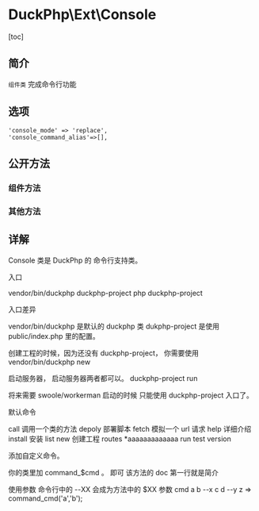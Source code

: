 # DuckPhp\Ext\Console
[toc]
## 简介
`组件类` 完成命令行功能
## 选项
    'console_mode' => 'replace',    
    'console_command_alias'=>[],
## 公开方法

### 组件方法

### 其他方法

## 详解

Console 类是 DuckPhp 的 命令行支持类。

入口

vendor/bin/duckphp
duckphp-project
php duckphp-project

入口差异

vendor/bin/duckphp 是默认的 duckphp 类
dukphp-project 是使用 public/index.php 里的配置。


创建工程的时候，因为还没有 duckphp-project，
你需要使用
vendor/bin/duckphp new 

启动服务器， 启动服务器两者都可以。
duckphp-project run

将来需要 swoole/workerman 启动的时候
只能使用 duckphp-project 入口了。


默认命令

call    调用一个类的方法
depoly  部署脚本
fetch   模拟一个 url 请求
help    详细介绍    
install 安装
list
new     创建工程
routes  *aaaaaaaaaaaaa
run
test
version


添加自定义命令。

你的类里加 command_$cmd 。 即可
该方法的 doc 第一行就是简介

使用参数
命令行中的 --XX 会成为方法中的 $XX 参数
cmd a b --x c d --y z =>
command_cmd('a','b');